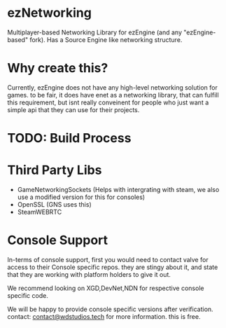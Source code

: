 # ezNetworking
Multiplayer-based Networking Library for ezEngine (and any "ezEngine-based" fork). Has a Source Engine like networking structure.

# Why create this?

Currently, ezEngine does not have any high-level networking solution for games. to be fair, it does have enet as a networking library, that can fulfill this requirement, but isnt really conveinent for people who just want a simple api that they can use for their projects.

# TODO: Build Process

# Third Party Libs

 - GameNetworkingSockets (Helps with intergrating with steam, we also use a modified version for this for consoles)
 - OpenSSL (GNS uses this)
 - SteamWEBRTC

# Console Support 
In-terms of console support, first you would need to contact valve for access to their Console specific repos. they are stingy about it, and state that they are working with platform holders to give it out.

We recommend looking on XGD,DevNet,NDN for respective console specific code.

We will be happy to provide console specific versions after verification. contact: contact@wdstudios.tech for more information. this is free.


